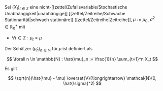 Sei $(X_t)_{t \in \mathbb{Z}}$ eine nicht-[[zettel/Zufallsvariable/Stochastische Unabhängigkeit|unabhängige]] [[zettel/Zeitreihe/Schwache Stationarität|schwach stationäre]] [[zettel/Zeitreihe|Zeitreihe]], $\mu := \mu_0$, $\hat{\sigma}^2 \in \mathbb{R}_0^+$ mit
- $\forall t \in \mathbb{Z} : \mu_t = \mu$

Der Schätzer $(\hat{\mu}_n)_{n \in \mathbb{N}}$ für $\mu$ ist definiert als

$$
	\forall n \in \mathbb{N} : \hat{\mu}_n := \frac{1}{n} \sum_{t=1}^n X_t
$$

Es gilt

$$
	\sqrt{n}(\hat{\mu} - \mu) \overset{V}{\longrightarrow} \mathcal{N}(0, \hat{\sigma}^2)
$$